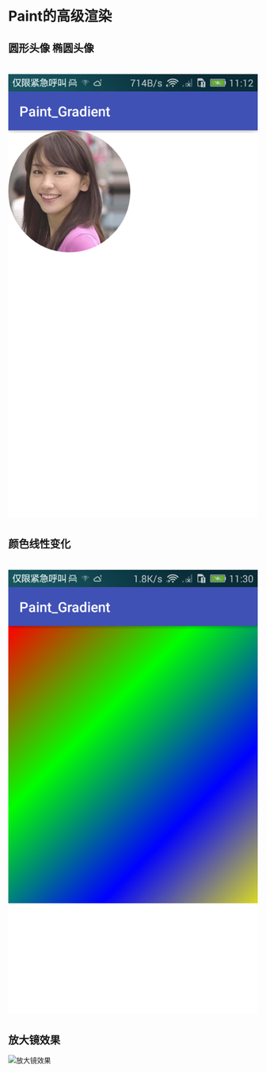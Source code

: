# Paint的高级渲染
## 圆形头像 椭圆头像
![圆形头像](/screenshot/device-2017-10-09-111252.png)
==
## 颜色线性变化
![颜色线性变化](/screenshot/device-2017-10-09-113009.png)
==
## 放大镜效果
![放大镜效果](/screenshot/device-2017-10-09-114727.png)